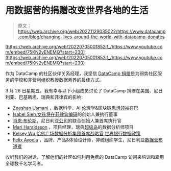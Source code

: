 # 用数据营的捐赠改变世界各地的生活

> 原文：<https://web.archive.org/web/20221129035022/https://www.datacamp.com/blog/changing-lives-around-the-world-with-datacamp-donates>

[https://web.archive.org/web/20220705001852if_/https://www.youtube.com/embed/75KN2vENEMQ?start=230](https://web.archive.org/web/20220705001852if_/https://www.youtube.com/embed/75KN2vENEMQ?start=230)

作为 DataCamp 的社区伙伴关系经理，我坚信 [DataCamp 捐赠](https://web.archive.org/web/20220705001852/https://www.datacamp.com/community/blog/datacamp-donates)是为弱势社区服务的学校和非营利组织教授数据素养的最佳方式。

3 月 26 日星期五，我有幸与以下小组成员讨论了 DataCamp 捐赠在美国、尼日利亚、巴基斯坦、瑞典和菲律宾的影响:

*   [Zeeshan Usmani](https://web.archive.org/web/20220705001852/https://www.linkedin.com/in/zusmani/) ，数据科学，AI 伦理学&区块链[思想领袖](https://web.archive.org/web/20220705001852/https://zeeshanusmani.com/)在巴
*   [Isabel Sieh](https://web.archive.org/web/20220705001852/https://www.linkedin.com/in/isabel-sieh-9b99a912a/),[女孩将在菲律宾编码](https://web.archive.org/web/20220705001852/https://www.girlswillcode.com/)的创始人兼执行董事
*   [肖恩·布伦斯](https://web.archive.org/web/20220705001852/https://www.linkedin.com/in/sean-burrowes/)，尼日利亚[公司](https://web.archive.org/web/20220705001852/https://ingressive.org/)的联合创始人兼首席执行官
*   [Mari Haraldsson](https://web.archive.org/web/20220705001852/https://www.linkedin.com/in/mariharaldsson?originalSubdomain=se) ，项目经理，瑞典[超级岛](https://web.archive.org/web/20220705001852/https://www.hyperisland.com/)的数据分析师项目
*   [Kelsey Wu](https://web.archive.org/web/20220705001852/https://www.linkedin.com/in/kelseyywu/),[哈佛广场数据分析集团首席战略官](https://web.archive.org/web/20220705001852/https://www.harvardanalytics.org/),[世界银行数据政策](https://web.archive.org/web/20220705001852/https://www.worldbank.org/en/home)
*   [Felix Ayoola](https://web.archive.org/web/20220705001852/https://www.linkedin.com/in/ayoolafelix/) ，品牌、产品&体验设计师，非统组织学生，尼日利亚[数据营布道者](https://web.archive.org/web/20220705001852/https://www.datacamp.com/community/blog/felix-ayoola)

收听我们的对话，了解他们的社区如何利用免费的 DataCamp 访问来培训和雇用全球数千名学习者。